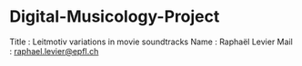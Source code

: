 # Digital-Musicology-Project

Title : Leitmotiv variations in movie soundtracks
Name : Raphaël Levier
Mail : raphael.levier@epfl.ch
